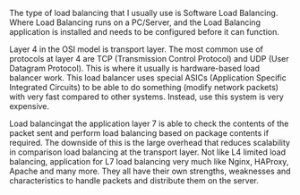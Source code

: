 The type of load balancing that I usually use is Software Load Balancing. Where Load Balancing runs on a PC/Server, and the Load Balancing application is installed and needs to be configured before it can function.

Layer 4 in the OSI model is transport layer. The most common use of protocols at layer 4 are TCP (Transmission Control Protocol) and UDP (User Datagram Protocol). This is where it usually is hardware-based load balancer work. This load balancer uses special ASICs (Application Specific Integrated Circuits) to be able to do something (modify network packets) with very fast compared to other systems. Instead, use this system is very expensive.

Load balancingat the application layer 7 is able to check the contents of the packet sent and perform load balancing based on package contents if required. The downside of this is the large overhead that reduces scalability in comparison load balancing at the transport layer. Not like L4 limited load balancing, application for L7 load balancing very much like Nginx, HAProxy, Apache and many more. They all have their own strengths, weaknesses and characteristics to handle packets and distribute them on the server.